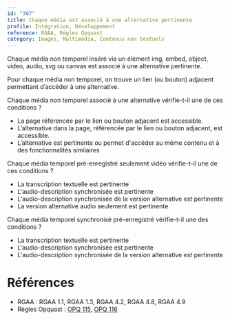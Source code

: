 ```yaml
---
id: "307"
title: Chaque média est associé à une alternative pertinente
profile: Intégration, Développement
reference: RGAA, Règles Opquast
category: Images, Multimédia, Contenus non textuels
---
```


Chaque média non temporel inséré via un élément img, embed, object, video, audio, svg ou canvas est associé à une alternative pertinente.

Pour chaque média non temporel, on trouve un lien (ou bouton) adjacent permettant d’accéder à une alternative.

Chaque média non temporel associé à une alternative vérifie-t-il une de ces conditions ?
* La page référencée par le lien ou bouton adjacent est accessible.
* L’alternative dans la page, référencée par le lien ou bouton adjacent, est accessible.
* L’alternative est pertinente ou permet d'accéder au même contenu et à des fonctionnalités similaires

Chaque média temporel pré-enregistré seulement vidéo vérifie-t-il une de ces conditions ?
* La transcription textuelle est pertinente
* L'audio-description synchronisée est pertinente
* L'audio-description synchronisée de la version alternative est pertinente
* La version alternative audio seulement est pertinente

Chaque média temporel synchronisé pré-enregistré vérifie-t-il une des conditions ?
* La transcription textuelle est pertinente
* L'audio-description synchronisée est pertinente
* L'audio-description synchronisée de la version alternative est pertinente

# Références

*   RGAA : RGAA 1.1, RGAA 1.3, RGAA 4.2, RGAA 4.8, RGAA 4.9
*   Règles Opquast : [OPQ 115](https://checklists.opquast.com/fr/assurance-qualite-web/les-objets-inclus-sont-dotes-dune-alternative-textuelle-appropriee), [OPQ 116](https://checklists.opquast.com/fr/assurance-qualite-web/chaque-contenu-audio-et-video-est-accompagne-de-sa-transcription-textuelle)
